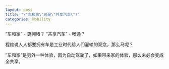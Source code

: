 ```yaml
---
layout: post
title: "\"车和家\"还是\"共享汽车\"?"
categories: Mobility
---
```


“车和家” - 更拥堵？
“共享汽车” - 畅通？

程维说人人都要拥有车是工业时代给人们灌输的观念，那么马呢？


”车和家“是另外一种体验，因为自动驾驶了，如果带来家的体验，那么未必会变成全共享。
